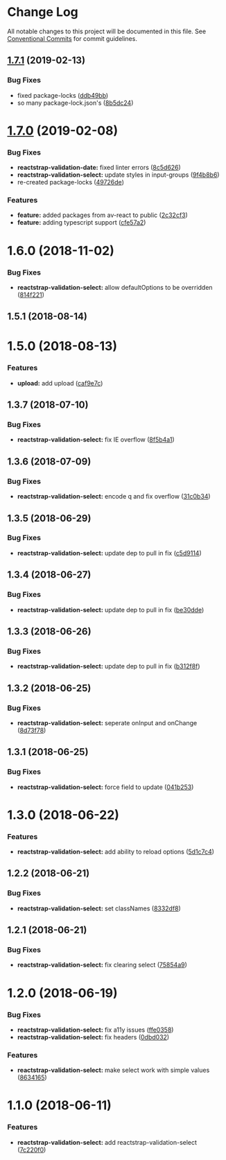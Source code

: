 # Change Log

All notable changes to this project will be documented in this file.
See [Conventional Commits](https://conventionalcommits.org) for commit guidelines.

## [1.7.1](https://github.com/Availity/availity-react/compare/@availity/reactstrap-validation-select@1.7.0...@availity/reactstrap-validation-select@1.7.1) (2019-02-13)


### Bug Fixes

* fixed package-locks ([ddb49bb](https://github.com/Availity/availity-react/commit/ddb49bb))
* so many package-lock.json's ([8b5dc24](https://github.com/Availity/availity-react/commit/8b5dc24))





# [1.7.0](https://github.com/Availity/availity-react/compare/@availity/reactstrap-validation-select@1.6.0...@availity/reactstrap-validation-select@1.7.0) (2019-02-08)


### Bug Fixes

* **reactstrap-validation-date:** fixed linter errors ([8c5d626](https://github.com/Availity/availity-react/commit/8c5d626))
* **reactstrap-validation-select:** update styles in input-groups ([9f4b8b6](https://github.com/Availity/availity-react/commit/9f4b8b6))
* re-created package-locks ([49726de](https://github.com/Availity/availity-react/commit/49726de))


### Features

* **feature:** added packages from av-react to public ([2c32cf3](https://github.com/Availity/availity-react/commit/2c32cf3))
* **feature:** adding typescript support ([cfe57a2](https://github.com/Availity/availity-react/commit/cfe57a2))





<a name="1.6.0"></a>
# 1.6.0 (2018-11-02)


### Bug Fixes

* **reactstrap-validation-select:** allow defaultOptions to be overridden ([814f221](https://github.com/Availity/availity-react/commit/814f221))



<a name="1.5.1"></a>
## 1.5.1 (2018-08-14)



<a name="1.5.0"></a>
# 1.5.0 (2018-08-13)


### Features

* **upload:** add upload ([caf9e7c](https://github.com/Availity/availity-react/commit/caf9e7c))



<a name="1.3.7"></a>
## 1.3.7 (2018-07-10)


### Bug Fixes

* **reactstrap-validation-select:** fix IE overflow ([8f5b4a1](https://github.com/Availity/availity-react/commit/8f5b4a1))



<a name="1.3.6"></a>
## 1.3.6 (2018-07-09)


### Bug Fixes

* **reactstrap-validation-select:** encode q and fix overflow ([31c0b34](https://github.com/Availity/availity-react/commit/31c0b34))



<a name="1.3.5"></a>
## 1.3.5 (2018-06-29)


### Bug Fixes

* **reactstrap-validation-select:** update dep to pull in fix ([c5d9114](https://github.com/Availity/availity-react/commit/c5d9114))



<a name="1.3.4"></a>
## 1.3.4 (2018-06-27)


### Bug Fixes

* **reactstrap-validation-select:** update dep to pull in fix ([be30dde](https://github.com/Availity/availity-react/commit/be30dde))



<a name="1.3.3"></a>
## 1.3.3 (2018-06-26)


### Bug Fixes

* **reactstrap-validation-select:** update dep to pull in fix ([b312f8f](https://github.com/Availity/availity-react/commit/b312f8f))



<a name="1.3.2"></a>
## 1.3.2 (2018-06-25)


### Bug Fixes

* **reactstrap-validation-select:** seperate onInput and onChange ([8d73f78](https://github.com/Availity/availity-react/commit/8d73f78))



<a name="1.3.1"></a>
## 1.3.1 (2018-06-25)


### Bug Fixes

* **reactstrap-validation-select:** force field to update ([041b253](https://github.com/Availity/availity-react/commit/041b253))



<a name="1.3.0"></a>
# 1.3.0 (2018-06-22)


### Features

* **reactstrap-validation-select:** add ability to reload options ([5d1c7c4](https://github.com/Availity/availity-react/commit/5d1c7c4))



<a name="1.2.2"></a>
## 1.2.2 (2018-06-21)


### Bug Fixes

* **reactstrap-validation-select:** set classNames ([8332df8](https://github.com/Availity/availity-react/commit/8332df8))



<a name="1.2.1"></a>
## 1.2.1 (2018-06-21)


### Bug Fixes

* **reactstrap-validation-select:** fix clearing select ([75854a9](https://github.com/Availity/availity-react/commit/75854a9))



<a name="1.2.0"></a>
# 1.2.0 (2018-06-19)


### Bug Fixes

* **reactstrap-validation-select:** fix a11y issues ([ffe0358](https://github.com/Availity/availity-react/commit/ffe0358))
* **reactstrap-validation-select:** fix headers ([0dbd032](https://github.com/Availity/availity-react/commit/0dbd032))


### Features

* **reactstrap-validation-select:** make select work with simple values ([8634165](https://github.com/Availity/availity-react/commit/8634165))



<a name="1.1.0"></a>
# 1.1.0 (2018-06-11)


### Features

* **reactstrap-validation-select:** add reactstrap-validation-select ([7c220f0](https://github.com/Availity/availity-react/commit/7c220f0))
